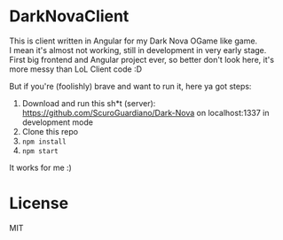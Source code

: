 # DarkNovaClient

This is client written in Angular for my Dark Nova OGame like game.  
I mean it's almost not working, still in development in very early stage.  
First big frontend and Angular project ever, so better don't look here, it's more messy than LoL Client code :D

But if you're (foolishly) brave and want to run it, here ya got steps: 
1. Download and run this sh*t (server): https://github.com/ScuroGuardiano/Dark-Nova on localhost:1337 in development mode
2. Clone this repo
3. ```npm install```
4. ```npm start```

It works for me :)

# License
MIT